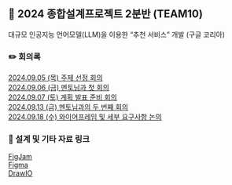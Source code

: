 ## 📖 2024 종합설계프로젝트 2분반 (TEAM10)

대규모 인공지능 언어모델(LLM)을 이용한 “추천 서비스” 개발 (구글 코리아)

### ✏️ 회의록

[2024.09.05 (목) 주제 선정 회의](https://github.com/2024-ITEC0401/.github/wiki/2024.09.05-(%EB%AA%A9)-%EC%A3%BC%EC%A0%9C%EC%84%A0%EC%A0%95-%ED%9A%8C%EC%9D%98)<br/>
[2024.09.06 (금) 멘토님과 첫 회의](https://github.com/2024-ITEC0401/.github/wiki/2024.09.06-(%EA%B8%88)-%EB%A9%98%ED%86%A0%EB%8B%98%EA%B3%BC-%EC%B2%AB-%ED%9A%8C%EC%9D%98) <br/>
[2024.09.07 (토) 계획 발표 준비 회의](https://github.com/2024-ITEC0401/.github/wiki/2024.09.07-(%ED%86%A0)-%EA%B3%84%ED%9A%8D-%EB%B0%9C%ED%91%9C-%EC%A4%80%EB%B9%84-%ED%9A%8C%EC%9D%98) <br/>
[2024.09.13 (금) 멘토님과의 두 번째 회의](https://github.com/2024-ITEC0401/.github/wiki/2024.09.13-(%EA%B8%88)-%EB%A9%98%ED%86%A0%EB%8B%98%EA%B3%BC-%EB%91%90%EB%B2%88%EC%A7%B8-%ED%9A%8C%EC%9D%98) <br/>
[2024.09.18 (수) 와이어프레임 및 세부 요구사항 논의](https://github.com/2024-ITEC0401/.github/wiki/2024.09.18-(%EC%88%98)-%EC%99%80%EC%9D%B4%EC%96%B4%ED%94%84%EB%A0%88%EC%9E%84-%EB%B0%8F-%EC%84%B8%EB%B6%80-%EC%9A%94%EA%B5%AC%EC%82%AC%ED%95%AD-%EB%85%BC%EC%9D%98)

### 🔗 설계 및 기타 자료 링크

[FigJam](https://www.figma.com/board/lknnjagaSDKEPwm5IGbKiE/%EC%A2%85%ED%95%A9%EC%84%A4%EA%B3%84%ED%94%84%EB%A1%9C%EC%A0%9D%ED%8A%B81?node-id=0-1&node-type=canvas&t=1HnGaYjJ9NMu1m7S-0) <br/>
[Figma](https://www.figma.com/design/cdFNI3WLngBlMEHPTekwJl/Project?node-id=0-1&node-type=canvas&t=K2bTkxxAWzyoLJ1O-0) <br/>
[DrawIO](https://app.diagrams.net/#G1cNJZe_lXBuxlc5euGowcs_7Jyd3f_j7F#%7B%22pageId%22%3A%224PBxjfrl2SsfASGZxH2F%22%7D) <br/>
